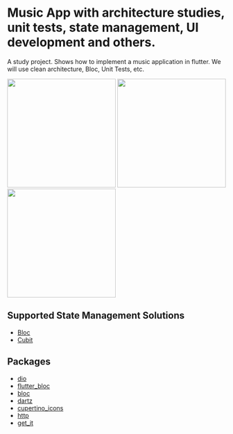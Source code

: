 # Music App with architecture studies, unit tests, state management, UI development and others.

A study project. Shows how to implement a music application in flutter. We will use clean architecture, Bloc, Unit Tests, etc.

<p float="left">
  <img src="https://github.com/Maltinhoo/music-app-clean-architecture/assets/64161824/6570cff7-bc6d-40c8-bb5d-57809556e325" width="250" />
  <img src="https://github.com/Maltinhoo/music-app-clean-architecture/assets/64161824/14f8b285-2e16-4727-98f6-712703940f24" width="250" />
  <img src="https://github.com/Maltinhoo/music-app-clean-architecture/assets/64161824/a5a40d1f-c484-4922-bdab-0821304ae262" width="250" />
</p>

## Supported State Management Solutions

- [Bloc](https://pub.dev/packages/bloc)
- [Cubit](https://pub.dev/packages/flutter_bloc)

## Packages

- [dio](https://pub.dev/packages/dio)
- [flutter_bloc](https://pub.dev/packages/flutter_bloc)
- [bloc](https://pub.dev/packages/bloc)
- [dartz](https://pub.dev/packages/dartz)
- [cupertino_icons](https://pub.dev/packages/cupertino_icons)
- [http](https://pub.dev/packages/http)
- [get_it](https://pub.dev/packages/get_it)
